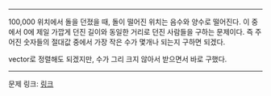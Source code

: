 ***

100,000 위치에서 돌을 던졌을 때, 돌이 떨어진 위치는 음수와 양수로 떨어진다. 이 중에서 0에 제일 가깝게 던진 길이와 동일한 거리로 던진 사람들을 구하는 문제이다.
즉 주어진 숫자들의 절대값 중에서 가장 작은 수가 몇개나 되는지 구하면 되겠다.

vector로 정렬해도 되겠지만, 수가 그리 크지 않아서 받으면서 바로 구했다.

***
문제 링크: [링크](https://swexpertacademy.com/main/code/problem/problemDetail.do?problemLevel=2&contestProbId=AV18-stqI8oCFAZN&categoryId=AV18-stqI8oCFAZN&categoryType=CODE&problemTitle=&orderBy=PASS_RATE&selectCodeLang=ALL&select-1=2&pageSize=10&pageIndex=2)
